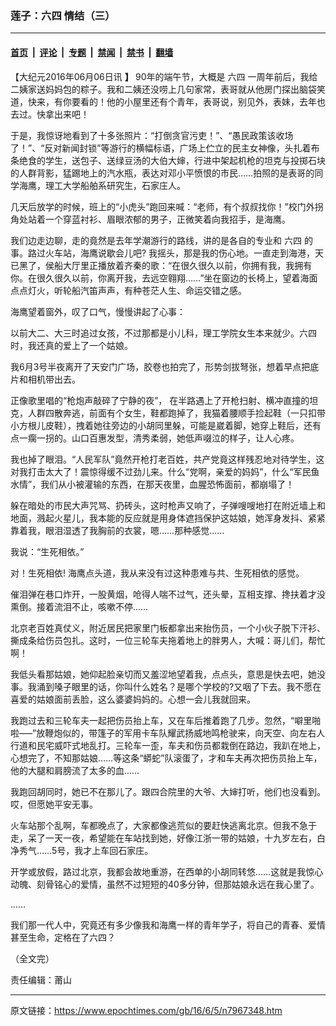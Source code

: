 ### 莲子：六四 情结（三）

---

#### [首页](../../../..?n7967348) &nbsp;|&nbsp; [评论](../../../../../epoch-comment?n7967348) &nbsp;|&nbsp; [专题](../../../../../epoch-special?n7967348) &nbsp;|&nbsp; [禁闻](../../../../../epoch-news?n7967348) &nbsp;|&nbsp; [禁书](../../../../../books?n7967348) &nbsp;|&nbsp; [翻墙](https://github.com/gfw-breaker/nogfw/blob/master/README.md?n7967348)


<div class="post_content" id="artbody" itemprop="articleBody">
 <!-- article content begin -->
 <p>
  【大纪元2016年06月06日讯
  <strong>
   】
  </strong>
  90年的端午节，大概是
  <ok href="https://www.epochtimes.com/gb/tag/%E5%85%AD%E5%9B%9B.html">
   六四
  </ok>
  一周年前后，我给二姨家送妈妈包的粽子。我和二姨还没唠上几句家常，表哥就从他房门探出脑袋笑道，快来，有你要看的！他的小屋里还有个青年，表哥说，别见外，表妹，去年也去过。快拿出来吧！
 </p>
 <p>
  于是，我惊讶地看到了十多张照片：“打倒贪官污吏！”、“愚民政策该收场了！”、“反对新闻封锁”等游行的横幅标语，广场上伫立的民主女神像，头扎着布条绝食的学生，送包子、送绿豆汤的大伯大婶，行进中架起机枪的坦克与投掷石块的人群背影，猛踢地上的汽水瓶，表达对邓小平愤恨的市民……拍照的是表哥的同学海鹰，理工大学船舶系研究生，石家庄人。
 </p>
 <p>
  几天后放学的时候，班上的“小虎头”跑回来喊：“老师，有个叔叔找你！”校门外拐角处站着一个穿蓝衬衫、眉眼浓郁的男子，正微笑着向我招手，是海鹰。
 </p>
 <p>
  我们边走边聊，走的竟然是去年学潮游行的路线，讲的是各自的专业和
  <ok href="https://www.epochtimes.com/gb/tag/%E5%85%AD%E5%9B%9B.html">
   六四
  </ok>
  的事。路过火车站，海鹰说歇会儿吧? 我摇头，那是我的伤心地。一直走到海港，天已黑了，侯船大厅里正播放着齐秦的歌：“在很久很久以前，你拥有我，我拥有你。在很久很久以前，你离开我，去远空翱翔……”坐在窗边的长椅上，望着海面点点灯火，听轮船汽笛声声，有种苍茫人生、命运交错之感。
 </p>
 <p>
  海鹰望着窗外，叹了口气，慢慢讲起了心事：
 </p>
 <p>
  以前大二、大三时追过女孩，不过那都是小儿科，理工学院女生本来就少。六四时，我还真的爱上了一个姑娘。
 </p>
 <p>
  我6月3号半夜离开了天安门广场，胶卷也拍完了，形势剑拔弩张，想着早点把底片和相机带出去。
 </p>
 <p>
  正像歌里唱的“枪炮声敲碎了宁静的夜”， 在半路遇上了开枪扫射、横冲直撞的坦克，人群四散奔逃，前面有个女生，鞋都跑掉了，我猫着腰顺手捡起鞋（一只扣带小方根儿皮鞋），拽着她往旁边的小胡同里躲，可能是崴着脚，她穿上鞋后，还有点一瘸一拐的。山口百惠发型，清秀柔弱，她低声啜泣的样子，让人心疼。
 </p>
 <p>
  我也掉了眼泪。“人民军队”竟然开枪打老百姓，共产党竟这样残忍地对待学生，这对我打击太大了！震惊得缓不过劲儿来。什么“党啊，亲爱的妈妈”，什么“军民鱼水情”，我们从小被灌输的东西，在那天夜里，血腥恐怖面前，都崩塌了！
 </p>
 <p>
  躲在暗处的市民大声咒骂、扔砖头，这时枪声又响了，子弹嗖嗖地打在附近墙上和地面，溅起火星儿，我本能的反应就是用身体遮挡保护这姑娘，她浑身发抖、紧紧靠着我，眼泪湿透了我胸前的衣裳，嗯……那种感觉……
 </p>
 <p>
  我说：“生死相依。”
 </p>
 <p>
  对！生死相依! 海鹰点头道，我从来没有过这种患难与共、生死相依的感觉。
 </p>
 <p>
  催泪弹在巷口炸开，一股黄烟，呛得人喘不过气，还头晕，互相支撑、搀扶着才没熏倒。接着流泪不止，咳嗽不停……
 </p>
 <p>
  北京老百姓真仗义，附近居民把家里门板都拿出来抬伤员，一个小伙子脱下汗衫、撕成条给伤员包扎。这时，一位三轮车夫拖着地上的胖男人，大喊：哥儿们，帮忙啊！
 </p>
 <p>
  我低头看那姑娘，她仰起脸亲切而又羞涩地望着我，点点头，意思是快去吧，她没事。我涌到嗓子眼里的话，你叫什么姓名？是哪个学校的?又咽了下去。我不愿在喜爱的姑娘面前丢脸，这么婆婆妈妈的。心想一会儿我就回来。
 </p>
 <p>
  我跑过去和三轮车夫一起把伤员抬上车，又在车后推着跑了几步。忽然，“噼里啪啦—–”放鞭炮似的，带篷子的军用卡车队耀武扬威地鸣枪驶来，向天空、向左右人行道和民宅威吓式地乱打。三轮车一歪，车夫和伤员都栽倒在路边，我趴在地上，心想完了，不知那姑娘……等这条“蟒蛇”队滚蛋了，才和车夫再次把伤员抬上车，他的大腿和肩膀流了太多的血……
 </p>
 <p>
  我跑回胡同时，她已不在那儿了。跟四合院里的大爷、大婶打听，他们也没看到。哎，但愿她平安无事。
 </p>
 <p>
  火车站那个乱啊，车都晚点了，大家都像逃荒似的要赶快逃离北京。但我不急于走，呆了一天一夜，希望能在车站找到她，好像江浙一带的姑娘，十九岁左右，白净秀气……5号，我才上车回石家庄。
 </p>
 <p>
  开学或放假，路过北京，我都会故地重游，在西单的小胡同转悠……这就是我惊心动魄、刻骨铭心的爱情，虽然不过短短的40多分钟，但那姑娘永远在我心里了。
 </p>
 <p>
  ……
 </p>
 <p>
  我们那一代人中，究竟还有多少像我和海鹰一样的青年学子，将自己的青春、爱情甚至生命，定格在了六四？
 </p>
 <p>
  （全文完）
 </p>
 <p>
  责任编辑：莆山
 </p>
 <p>
 </p>
 <!-- article content end -->
 <div id="below_article_ad">
 </div>
</div>


---

原文链接：https://www.epochtimes.com/gb/16/6/5/n7967348.htm
